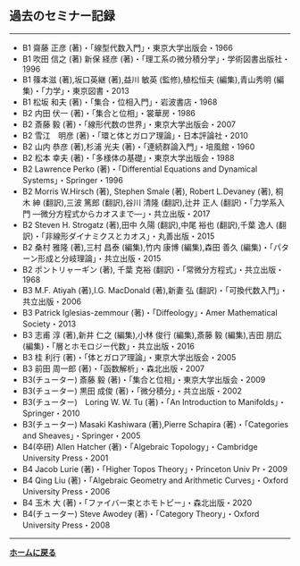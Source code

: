 ## **過去のセミナー記録**

--- 


- B1 齋藤 正彦 (著)・「線型代数入門」・東京大学出版会・1966
- B1 吹田 信之 (著) 新保 経彦 (著)・「理工系の微分積分学」・学術図書出版社・1996
- B1 篠本滋 (著),坂口英継 (著),益川 敏英 (監修),植松恒夫 (編集),青山秀明 (編集)・「力学」・東京図書・2013
- B1 松坂 和夫 (著)・「集合・位相入門」・岩波書店・1968
- B2 内田 伏一 (著)・「集合と位相」・裳華房・1986
- B2 斎藤 毅 (著)・「線形代数の世界」・東京大学出版会・2007
- B2 雪江　明彦 (著)・「環と体とガロア理論」・日本評論社・2010
- B2 山内 恭彦 (著),杉浦 光夫 (著)・「連続群論入門」・培風館・1960
- B2 松本 幸夫 (著)・「多様体の基礎」・東京大学出版会・1988
- B2 Lawrence Perko (著)・「Differential Equations and Dynamical Systems」・Springer・1996
- B2 Morris W.Hirsch (著), Stephen Smale (著), Robert L.Devaney (著), 桐木 紳 (翻訳),三波 篤郎 (翻訳),谷川 清隆 (翻訳),辻井 正人 (翻訳)・「力学系入門 ―微分方程式からカオスまで―」・共立出版・2017
- B2 Steven H. Strogatz (著),田中 久陽 (翻訳),中尾 裕也 (翻訳),千葉 逸人 (翻訳)・「非線形ダイナミクスとカオス」・丸善出版・2015
- B2 桑村 雅隆 (著),三村 昌泰 (編集),竹内 康博 (編集),森田 善久 (編集)・「パターン形成と分岐理論」・共立出版・2015
- B2 ポントリャーギン (著), 千葉 克裕 (翻訳)・「常微分方程式」・共立出版・1968
- B3 M.F. Atiyah (著),I.G. MacDonald (著),新妻 弘 (翻訳)・「可換代数入門」・共立出版・2006
- B3 Patrick Iglesias-zemmour (著)・「Diffeology」・Amer Mathematical Society・2013
- B3 志甫 淳 (著),新井 仁之 (編集),小林 俊行 (編集),斎藤 毅 (編集),吉田 朋広 (編集)・「層とホモロジー代数」・共立出版・2016
- B3 桂 利行 (著)・「体とガロア理論」・東京大学出版会・2005
- B3 前田 周一郎 (著)・「函数解析」・森北出版・2007
- B3(チューター) 斎藤 毅 (著)・「集合と位相」・東京大学出版会・2009
- B3(チューター) 黒田 成俊 (著)・「微分積分」・共立出版・2002
- B3(チューター)　Loring W. W. Tu (著)・「An Introduction to Manifolds」・Springer・2010
- B3(チューター) Masaki Kashiwara (著),Pierre Schapira (著)・「Categories and Sheaves」・Springer・2005
- B4(卒研) Allen Hatcher (著)・「Algebraic Topology」・Cambridge University Press・2001
- B4 Jacob Lurie (著)・「Higher Topos Theory」・Princeton Univ Pr・2009
- B4 Qing Liu (著)・「Algebraic Geometry and Arithmetic Curves」・Oxford University Press・2006
- B4 玉木 大 (著)・「ファイバー束とホモトピー」・森北出版・2020
- B4(チューター) Steve Awodey (著)・「Category Theory」・Oxford University Press・2008


---

**[ホームに戻る](/index)**